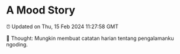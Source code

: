 # A Mood Story

⏰ Updated on Thu, 15 Feb 2024 11:27:58 GMT

💭 Thought: Mungkin membuat catatan harian tentang pengalamanku ngoding.

